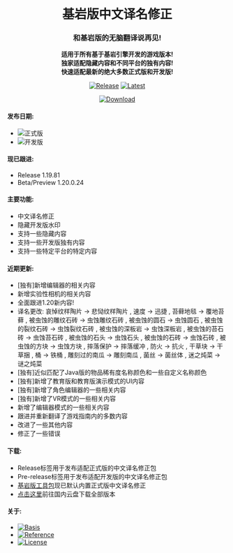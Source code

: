 <div align="center">

<h1>基岩版中文译名修正</h1>

<h3>和基岩版的无脑翻译说再见!</h3>

<b>适用于所有基于基岩引擎开发的游戏版本!<br>独家适配隐藏内容和不同平台的独有内容!<br>快速适配最新的绝大多数正式版和开发版!</b>

[![Release](https://img.shields.io/github/v/release/Spectrollay/mclang_cn?color=brightgreen&label=正式版)](https://github.com/Spectrollay/mclang_cn/releases/latest)   [![Latest](https://img.shields.io/github/v/release/Spectrollay/mclang_cn?color=blue&include_prereleases&label=最新版)](https://github.com/Spectrollay/mclang_cn/releases)

[![Download](https://img.shields.io/badge/%E5%85%A8%E7%89%88%E6%9C%AC%E4%B8%8B%E8%BD%BD-%E5%9B%BD%E5%86%85%E4%BA%91%E7%9B%98-orange)](https://pan.huang1111.cn/s/5eOAul?path=/)

</div>

<h4>发布日期:</h4>

- ![正式版](https://img.shields.io/github/release-date/Spectrollay/mclang_cn?label=%E6%AD%A3%E5%BC%8F%E7%89%88)
- ![开发版](https://img.shields.io/github/release-date-pre/Spectrollay/mclang_cn?label=%E5%BC%80%E5%8F%91%E7%89%88)

<h4>现已跟进:</h4>

- Release 1.19.81
- Beta/Preview 1.20.0.24

<h4>主要功能:</h4>

- 中文译名修正
- 隐藏开发版水印
- 支持一些隐藏内容
- 支持一些开发版独有内容
- 支持一些特定平台的特定内容

<h4>近期更新:</h4>

- [独有]新增编辑器的相关内容
- 新增实验性相机的相关内容
- 全面跟进1.20新内容!
- 译名更改: 哀悼纹样陶片 -> 悲恸纹样陶片 , 速度 -> 迅捷 , 苔藓地毯 -> 覆地苔藓 , 被虫蚀的雕纹石砖 -> 虫蚀雕纹石砖 , 被虫蚀的圆石 -> 虫蚀圆石 , 被虫蚀的裂纹石砖 -> 虫蚀裂纹石砖 , 被虫蚀的深板岩 -> 虫蚀深板岩 , 被虫蚀的苔石砖 -> 虫蚀苔石砖 , 被虫蚀的石头 -> 虫蚀石头 , 被虫蚀的石砖 -> 虫蚀石砖 , 被虫蚀的方块 -> 虫蚀方块 , 摔落保护 -> 摔落缓冲 , 防火 -> 抗火 , 干草块 -> 干草捆 , 桶 -> 铁桶 , 雕刻过的南瓜 -> 雕刻南瓜 , 菌丝 -> 菌丝体 , 迷之炖菜 -> 谜之炖菜
- [独有]近似匹配了Java版的物品稀有度名称颜色和一些自定义名称颜色
- [独有]新增了教育版和教育版演示模式的UI内容
- [独有]新增了角色编辑器的一些相关内容
- [独有]新增了VR模式的一些相关内容
- 新增了编辑器模式的一些相关内容
- 跟进并重新翻译了游戏指南内的多数内容
- 改进了一些其他内容
- 修正了一些错误

<h4>下载:</h4>

- Release标签用于发布适配正式版的中文译名修正包
- Pre-release标签用于发布适配开发版的中文译名修正包
- [基岩版工具包](https://github.com/Spectrollay/mcpack_bk)现已默认内置正式版中文译名修正
- [点击这里](https://pan.huang1111.cn/s/5eOAul?path=/)前往国内云盘下载全部版本

<h4>关于:</h4>

- [![Basis](https://img.shields.io/badge/%E5%9F%BA%E4%BA%8E-Minecraft%20Wiki-ff69b4)](https://minecraft.fandom.com/zh/wiki/Minecraft_Wiki)
- [![Reference](https://img.shields.io/badge/%E5%8F%82%E8%80%83-Crowdin-ff69b4)](https://crowdin.com/translate/minecraft/10038/enus-zhcn?filter=basic&value=0)
- [![License](https://img.shields.io/badge/%E5%8D%8F%E8%AE%AE-CC%20BY--NC--SA%204.0-ff69b4)](https://creativecommons.org/licenses/by-nc-sa/4.0/deed.zh-Hans)
